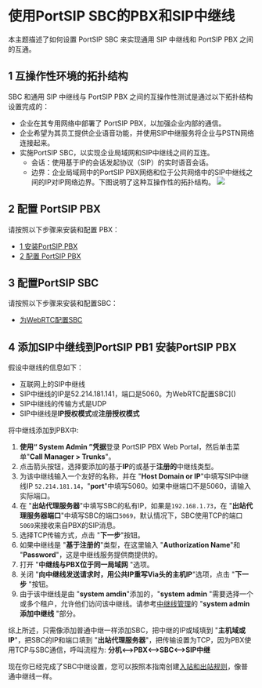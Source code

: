 # 使用PortSIP SBC的PBX和SIP中继线
本主题描述了如何设置 PortSIP SBC 来实现通用 SIP 中继线和 PortSIP PBX 之间的互通。
## 1 互操作性环境的拓扑结构
SBC 和通用 SIP 中继线与 PortSIP PBX 之间的互操作性测试是通过以下拓扑结构设置完成的：
+ 企业在其专用网络中部署了 PortSIP PBX，以加强企业内部的通信。
+ 企业希望为其员工提供企业语音功能，并使用SIP中继服务将企业与PSTN网络连接起来。
+ 实施PortSIP SBC，以实现企业局域网和SIP中继线之间的互连。
   - 会话：使用基于IP的会话发起协议（SIP）的实时语音会话。
   - 边界：企业局域网中的PortSIP PBX网络和位于公共网络中的SIP中继线之间的IP对IP网络边界。下图说明了这种互操作性的拓扑结构。
![](https://4230641821-files.gitbook.io/~/files/v0/b/gitbook-x-prod.appspot.com/o/spaces%2F-MfkamWLaD5pcQwlKWwC%2Fuploads%2FaQs6Dt44kqgKqNL0LANY%2Fenterprise_pbx_sbc_trunk.png?alt=media&token=132e018a-c784-4279-87db-cc10bea11f9a)
## 2 配置 PortSIP PBX
请按照以下步骤来安装和配置 PBX：
+ [1 安装PortSIP PBX](https://support.portsip.com/portsip-pbx-administration-guide/1-installation-of-the-portsip-pbx)
+ [2 配置 PortSIP PBX](https://support.portsip.com/portsip-pbx-administration-guide/2-configuring-the-portsip-pbx)
## 3 配置PortSIP SBC
请按照以下步骤来安装和配置SBC：
+ [为WebRTC配置SBC](https://support.portsip.com/portsip-pbx-administration-guide/9-configuring-sbc-for-webrtc)
## 4 添加SIP中继线到PortSIP PB1 安装PortSIP PBX
假设中继线的信息如下：
+ 互联网上的SIP中继线
+ SIP中继线的IP是52.214.181.141，端口是5060。为WebRTC配置SBC]()
+ SIP中继线的传输方式是UDP
+ SIP中继线是**IP授权模式**或**注册授权模式**  
  
将中继线添加到PBX中:   
1. **使用“ System Admin ”凭据**登录 PortSIP PBX Web Portal，然后单击菜单"**Call Manager > Trunks**"。
2. 点击箭头按钮，选择要添加的基于**IP**的或基于**注册的**中继线类型。
3. 为该中继线输入一个友好的名称，并在 "**Host Domain or IP**"中填写SIP中继线IP `52.214.181.14`，"**port**"中填写5060。如果中继端口不是5060，请输入实际端口。
4. 在 "**出站代理服务器**"中填写SBC的私有IP，如果是`192.168.1.73`，在 "**出站代理服务器端口**"中填写SBC的端口`5069`，默认情况下，SBC使用TCP的端口`5069`来接收来自PBX的SIP消息。
5. 选择TCP传输方式，点击 "**下一步**"按钮。
6. 如果中继线是 "**基于注册的**"类型，在这里输入 "**Authorization Name**"和 "**Password**"，这是中继线服务提供商提供的。
7. 打开 "**中继线与PBX位于同一局域网** "选项。
8. 关闭 "**向中继线发送请求时，用公共IP重写Via头的主机IP**"选项，点击 "**下一步** "按钮。
9. 由于该中继线是由 "**system amdin**"添加的，"**system admin** "需要选择一个或多个租户，允许他们访问该中继线。请参考[中继线管理](https://support.portsip.com/portsip-pbx-administration-guide/7-trunk-management)的 "**system admin添加中继线** "部分。  
   
综上所述，只需像添加普通中继一样添加SBC，把中继的IP或域填到 "**主机域或IP**"，把SBC的IP和端口填到 "**出站代理服务器**"，把传输设置为TCP，因为PBX使用TCP与SBC通信，呼叫流程为:
**分机<-->PBX<-->SBC<-->SIP中继**  
  
现在你已经完成了SBC中继设置，您可以按照本指南创建[入站和出站规则](https://support.portsip.com/portsip-pbx-administration-guide/8-call-route-management)，像普通中继线一样。  

